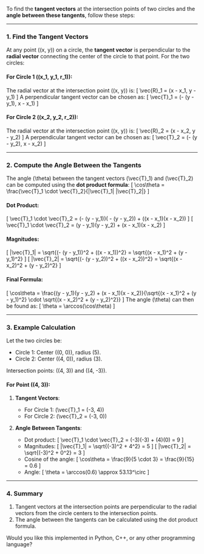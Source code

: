To find the **tangent vectors** at the intersection points of two circles and the **angle between these tangents**, follow these steps:

---

### **1. Find the Tangent Vectors**
At any point \((x, y)\) on a circle, the **tangent vector** is perpendicular to the **radial vector** connecting the center of the circle to that point. For the two circles:

#### For Circle 1 (\(x_1, y_1, r_1\)):
The radial vector at the intersection point \((x, y)\) is:
\[
\vec{R}_1 = (x - x_1, y - y_1)
\]
A perpendicular tangent vector can be chosen as:
\[
\vec{T}_1 = (- (y - y_1), x - x_1)
\]

#### For Circle 2 (\(x_2, y_2, r_2\)):
The radial vector at the intersection point \((x, y)\) is:
\[
\vec{R}_2 = (x - x_2, y - y_2)
\]
A perpendicular tangent vector can be chosen as:
\[
\vec{T}_2 = (- (y - y_2), x - x_2)
\]

---

### **2. Compute the Angle Between the Tangents**
The angle \(\theta\) between the tangent vectors \(\vec{T}_1\) and \(\vec{T}_2\) can be computed using the **dot product formula**:
\[
\cos\theta = \frac{\vec{T}_1 \cdot \vec{T}_2}{|\vec{T}_1| |\vec{T}_2|}
\]

#### Dot Product:
\[
\vec{T}_1 \cdot \vec{T}_2 = (- (y - y_1))( - (y - y_2)) + ((x - x_1)(x - x_2))
\]
\[
\vec{T}_1 \cdot \vec{T}_2 = (y - y_1)(y - y_2) + (x - x_1)(x - x_2)
\]

#### Magnitudes:
\[
|\vec{T}_1| = \sqrt{(- (y - y_1))^2 + ((x - x_1))^2} = \sqrt{(x - x_1)^2 + (y - y_1)^2}
\]
\[
|\vec{T}_2| = \sqrt{(- (y - y_2))^2 + ((x - x_2))^2} = \sqrt{(x - x_2)^2 + (y - y_2)^2}
\]

#### Final Formula:
\[
\cos\theta = \frac{(y - y_1)(y - y_2) + (x - x_1)(x - x_2)}{\sqrt{(x - x_1)^2 + (y - y_1)^2} \cdot \sqrt{(x - x_2)^2 + (y - y_2)^2}}
\]
The angle \(\theta\) can then be found as:
\[
\theta = \arccos(\cos\theta)
\]

---

### **3. Example Calculation**
Let the two circles be:
- Circle 1: Center \((0, 0)\), radius \(5\).
- Circle 2: Center \((4, 0)\), radius \(3\).

Intersection points:
\((4, 3)\) and \((4, -3)\).

#### For Point \((4, 3)\):
1. **Tangent Vectors**:
   - For Circle 1: \(\vec{T}_1 = (-3, 4)\)
   - For Circle 2: \(\vec{T}_2 = (-3, 0)\)

2. **Angle Between Tangents**:
   - Dot product:
     \[
     \vec{T}_1 \cdot \vec{T}_2 = (-3)(-3) + (4)(0) = 9
     \]
   - Magnitudes:
     \[
     |\vec{T}_1| = \sqrt{(-3)^2 + 4^2} = 5
     \]
     \[
     |\vec{T}_2| = \sqrt{(-3)^2 + 0^2} = 3
     \]
   - Cosine of the angle:
     \[
     \cos\theta = \frac{9}{5 \cdot 3} = \frac{9}{15} = 0.6
     \]
   - Angle:
     \[
     \theta = \arccos(0.6) \approx 53.13^\circ
     \]

---

### **4. Summary**
1. Tangent vectors at the intersection points are perpendicular to the radial vectors from the circle centers to the intersection points.
2. The angle between the tangents can be calculated using the dot product formula.

Would you like this implemented in Python, C++, or any other programming language?

